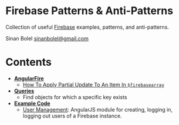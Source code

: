 # Firebase Patterns & Anti-Patterns

Collection of useful [Firebase](firebase.com) examples, patterns, and anti-patterns.

Sinan Bolel <sinanbolel@gmail.com>

# Contents

* __[AngularFire](/AngularFire)__
    - [How To Apply Partial Update To An Item In `$firebasearray`](/AngularFire/Apply_Partial_Update_to_firebaseArray.md)
* __[Queries](/Queries)__
    - Find objects for which a specific key exists
* __[Example Code](/Examples)__
    - [User Management](/Examples/User_Management): AngularJS module for creating, logging in, logging out users of a Firebase instance.
